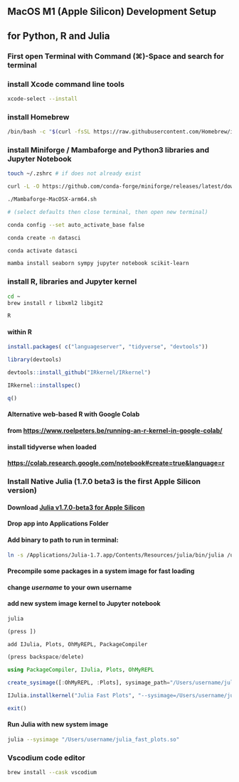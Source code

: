 ## MacOS M1 (Apple Silicon) Development Setup
## for Python, R and Julia

### First open Terminal with Command (⌘)-Space and search for terminal

### install Xcode command line tools
```sh
xcode-select --install
```
### install Homebrew
```sh
/bin/bash -c "$(curl -fsSL https://raw.githubusercontent.com/Homebrew/install/HEAD/install.sh)"
```
### install Miniforge / Mambaforge and Python3 libraries and Jupyter Notebook
```sh
touch ~/.zshrc # if does not already exist

curl -L -O https://github.com/conda-forge/miniforge/releases/latest/download/Mambaforge-MacOSX-arm64.sh

./Mambaforge-MacOSX-arm64.sh

# (select defaults then close terminal, then open new terminal)

conda config --set auto_activate_base false

conda create -n datasci

conda activate datasci

mamba install seaborn sympy jupyter notebook scikit-learn
```
### install R, libraries and Jupyter kernel
```sh
cd ~
brew install r libxml2 libgit2

R
```
#### within R
```r
install.packages( c("languageserver", "tidyverse", "devtools"))

library(devtools)

devtools::install_github("IRkernel/IRkernel")

IRkernel::installspec()

q()
```
#### Alternative web-based R with Google Colab
#### from https://www.roelpeters.be/running-an-r-kernel-in-google-colab/
#### install tidyverse when loaded
#### https://colab.research.google.com/notebook#create=true&language=r

### Install Native Julia (1.7.0 beta3 is the first Apple Silicon version)
#### Download [Julia v1.7.0-beta3 for Apple Silicon](https://julialang-s3.julialang.org/bin/mac/aarch64/1.7/julia-1.7.0-beta3-macaarch64.dmg)
#### Drop app into Applications Folder
#### Add binary to path to run in terminal:
```sh
ln -s /Applications/Julia-1.7.app/Contents/Resources/julia/bin/julia /usr/local/bin/julia
```
#### Precompile some packages in a system image for fast loading
#### change *username* to your own username
#### add new system image kernel to Jupyter notebook
```julia
julia

(press ])

add IJulia, Plots, OhMyREPL, PackageCompiler

(press backspace/delete)

using PackageCompiler, IJulia, Plots, OhMyREPL

create_sysimage([:OhMyREPL, :Plots], sysimage_path="/Users/username/julia_fast_plots.so")

IJulia.installkernel("Julia Fast Plots", "--sysimage=/Users/username/julia_fast_plots.so"

exit()
```
#### Run Julia with new system image
```sh
julia --sysimage "/Users/username/julia_fast_plots.so"
```
### Vscodium code editor
```sh
brew install --cask vscodium
```

